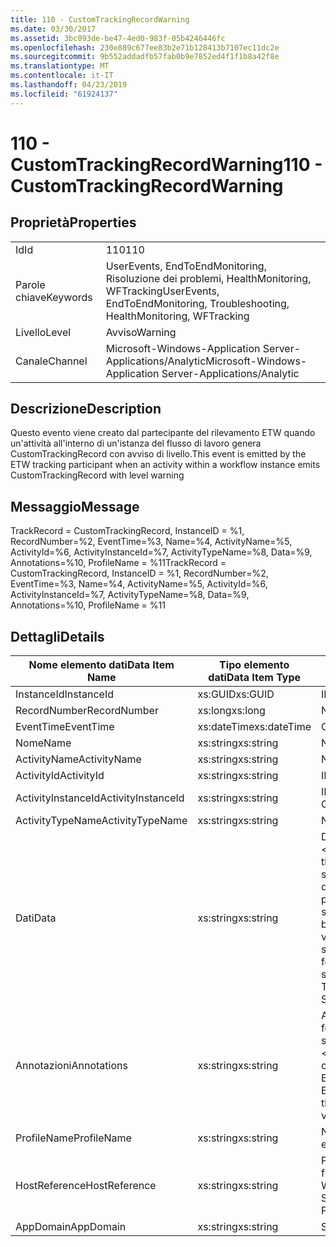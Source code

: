 ```yaml
---
title: 110 - CustomTrackingRecordWarning
ms.date: 03/30/2017
ms.assetid: 3bc093de-be47-4ed0-983f-05b4246446fc
ms.openlocfilehash: 230e889c677ee83b2e71b128413b7107ec11dc2e
ms.sourcegitcommit: 9b552addadfb57fab0b9e7852ed4f1f1b8a42f8e
ms.translationtype: MT
ms.contentlocale: it-IT
ms.lasthandoff: 04/23/2019
ms.locfileid: "61924137"
---
```

# <a name="110---customtrackingrecordwarning"></a><span data-ttu-id="bab89-102">110 - CustomTrackingRecordWarning</span><span class="sxs-lookup"><span data-stu-id="bab89-102">110 - CustomTrackingRecordWarning</span></span>
## <a name="properties"></a><span data-ttu-id="bab89-103">Proprietà</span><span class="sxs-lookup"><span data-stu-id="bab89-103">Properties</span></span>  
  
|||  
|-|-|  
|<span data-ttu-id="bab89-104">Id</span><span class="sxs-lookup"><span data-stu-id="bab89-104">Id</span></span>|<span data-ttu-id="bab89-105">110</span><span class="sxs-lookup"><span data-stu-id="bab89-105">110</span></span>|  
|<span data-ttu-id="bab89-106">Parole chiave</span><span class="sxs-lookup"><span data-stu-id="bab89-106">Keywords</span></span>|<span data-ttu-id="bab89-107">UserEvents, EndToEndMonitoring, Risoluzione dei problemi, HealthMonitoring, WFTracking</span><span class="sxs-lookup"><span data-stu-id="bab89-107">UserEvents, EndToEndMonitoring, Troubleshooting, HealthMonitoring, WFTracking</span></span>|  
|<span data-ttu-id="bab89-108">Livello</span><span class="sxs-lookup"><span data-stu-id="bab89-108">Level</span></span>|<span data-ttu-id="bab89-109">Avviso</span><span class="sxs-lookup"><span data-stu-id="bab89-109">Warning</span></span>|  
|<span data-ttu-id="bab89-110">Canale</span><span class="sxs-lookup"><span data-stu-id="bab89-110">Channel</span></span>|<span data-ttu-id="bab89-111">Microsoft-Windows-Application Server-Applications/Analytic</span><span class="sxs-lookup"><span data-stu-id="bab89-111">Microsoft-Windows-Application Server-Applications/Analytic</span></span>|  
  
## <a name="description"></a><span data-ttu-id="bab89-112">Descrizione</span><span class="sxs-lookup"><span data-stu-id="bab89-112">Description</span></span>  
 <span data-ttu-id="bab89-113">Questo evento viene creato dal partecipante del rilevamento ETW quando un'attività all'interno di un'istanza del flusso di lavoro genera CustomTrackingRecord con avviso di livello.</span><span class="sxs-lookup"><span data-stu-id="bab89-113">This event is emitted by the ETW tracking participant when an activity within a workflow instance emits CustomTrackingRecord with level warning</span></span>  
  
## <a name="message"></a><span data-ttu-id="bab89-114">Messaggio</span><span class="sxs-lookup"><span data-stu-id="bab89-114">Message</span></span>  
 <span data-ttu-id="bab89-115">TrackRecord = CustomTrackingRecord, InstanceID = %1, RecordNumber=%2, EventTime=%3, Name=%4, ActivityName=%5, ActivityId=%6, ActivityInstanceId=%7, ActivityTypeName=%8, Data=%9, Annotations=%10, ProfileName = %11</span><span class="sxs-lookup"><span data-stu-id="bab89-115">TrackRecord = CustomTrackingRecord, InstanceID = %1, RecordNumber=%2, EventTime=%3, Name=%4, ActivityName=%5, ActivityId=%6, ActivityInstanceId=%7, ActivityTypeName=%8, Data=%9, Annotations=%10, ProfileName = %11</span></span>  
  
## <a name="details"></a><span data-ttu-id="bab89-116">Dettagli</span><span class="sxs-lookup"><span data-stu-id="bab89-116">Details</span></span>  
  
|<span data-ttu-id="bab89-117">Nome elemento dati</span><span class="sxs-lookup"><span data-stu-id="bab89-117">Data Item Name</span></span>|<span data-ttu-id="bab89-118">Tipo elemento dati</span><span class="sxs-lookup"><span data-stu-id="bab89-118">Data Item Type</span></span>|<span data-ttu-id="bab89-119">Descrizione</span><span class="sxs-lookup"><span data-stu-id="bab89-119">Description</span></span>|  
|--------------------|--------------------|-----------------|  
|<span data-ttu-id="bab89-120">InstanceId</span><span class="sxs-lookup"><span data-stu-id="bab89-120">InstanceId</span></span>|<span data-ttu-id="bab89-121">xs:GUID</span><span class="sxs-lookup"><span data-stu-id="bab89-121">xs:GUID</span></span>|<span data-ttu-id="bab89-122">ID istanza del flusso di lavoro.</span><span class="sxs-lookup"><span data-stu-id="bab89-122">The instance id for the workflow</span></span>|  
|<span data-ttu-id="bab89-123">RecordNumber</span><span class="sxs-lookup"><span data-stu-id="bab89-123">RecordNumber</span></span>|<span data-ttu-id="bab89-124">xs:long</span><span class="sxs-lookup"><span data-stu-id="bab89-124">xs:long</span></span>|<span data-ttu-id="bab89-125">Numero di sequenza del record creato.</span><span class="sxs-lookup"><span data-stu-id="bab89-125">The sequence number of the emitted record</span></span>|  
|<span data-ttu-id="bab89-126">EventTime</span><span class="sxs-lookup"><span data-stu-id="bab89-126">EventTime</span></span>|<span data-ttu-id="bab89-127">xs:dateTime</span><span class="sxs-lookup"><span data-stu-id="bab89-127">xs:dateTime</span></span>|<span data-ttu-id="bab89-128">Ora di creazione dell'evento in UTC.</span><span class="sxs-lookup"><span data-stu-id="bab89-128">The time in UTC when the event was emitted</span></span>|  
|<span data-ttu-id="bab89-129">Nome</span><span class="sxs-lookup"><span data-stu-id="bab89-129">Name</span></span>|<span data-ttu-id="bab89-130">xs:string</span><span class="sxs-lookup"><span data-stu-id="bab89-130">xs:string</span></span>|<span data-ttu-id="bab89-131">Nome dell'oggetto CustomTrackingRecord.</span><span class="sxs-lookup"><span data-stu-id="bab89-131">The name of the CustomTrackingRecord</span></span>|  
|<span data-ttu-id="bab89-132">ActivityName</span><span class="sxs-lookup"><span data-stu-id="bab89-132">ActivityName</span></span>|<span data-ttu-id="bab89-133">xs:string</span><span class="sxs-lookup"><span data-stu-id="bab89-133">xs:string</span></span>|<span data-ttu-id="bab89-134">Nome dell'attività che ha creato l'oggetto CustomTrackingRecord.</span><span class="sxs-lookup"><span data-stu-id="bab89-134">The name of the activity that emitted the CustomTrackingRecord</span></span>|  
|<span data-ttu-id="bab89-135">ActivityId</span><span class="sxs-lookup"><span data-stu-id="bab89-135">ActivityId</span></span>|<span data-ttu-id="bab89-136">xs:string</span><span class="sxs-lookup"><span data-stu-id="bab89-136">xs:string</span></span>|<span data-ttu-id="bab89-137">ID dell'attività che ha creato l'oggetto CustomTrackingRecord.</span><span class="sxs-lookup"><span data-stu-id="bab89-137">The id of the activity that emitted the CustomTrackingRecord</span></span>|  
|<span data-ttu-id="bab89-138">ActivityInstanceId</span><span class="sxs-lookup"><span data-stu-id="bab89-138">ActivityInstanceId</span></span>|<span data-ttu-id="bab89-139">xs:string</span><span class="sxs-lookup"><span data-stu-id="bab89-139">xs:string</span></span>|<span data-ttu-id="bab89-140">ID istanza dell'attività che ha creato l'oggetto CustomTrackingRecord.</span><span class="sxs-lookup"><span data-stu-id="bab89-140">The instance id of the activity that emitted the CustomTrackingRecord</span></span>|  
|<span data-ttu-id="bab89-141">ActivityTypeName</span><span class="sxs-lookup"><span data-stu-id="bab89-141">ActivityTypeName</span></span>|<span data-ttu-id="bab89-142">xs:string</span><span class="sxs-lookup"><span data-stu-id="bab89-142">xs:string</span></span>|<span data-ttu-id="bab89-143">Nome dell'attività che ha creato l'oggetto CustomTrackingRecord.</span><span class="sxs-lookup"><span data-stu-id="bab89-143">The name of the activity that emitted the CustomTrackingRecord</span></span>|  
|<span data-ttu-id="bab89-144">Dati</span><span class="sxs-lookup"><span data-stu-id="bab89-144">Data</span></span>|<span data-ttu-id="bab89-145">xs:string</span><span class="sxs-lookup"><span data-stu-id="bab89-145">xs:string</span></span>|<span data-ttu-id="bab89-146">Dati rilevati con questo evento.</span><span class="sxs-lookup"><span data-stu-id="bab89-146">The data that was tracked with this event.</span></span>  <span data-ttu-id="bab89-147">I valori vengono archiviati in un elemento xml nel formato \<gli elementi >\< nome elemento = "Nomedati" Type = "> Valorevalore\</item > \< /items >.</span><span class="sxs-lookup"><span data-stu-id="bab89-147">The values are stored in an xml element in the format \<items>\< item  name = "dataName" type="System.String">dataValue\</item>\</items>.</span></span>  <span data-ttu-id="bab89-148">Se è stato rilevato alcun dato, la stringa contiene \<elementi / >.</span><span class="sxs-lookup"><span data-stu-id="bab89-148">If no data was tracked then the string contains \<items/>.</span></span> <span data-ttu-id="bab89-149">La dimensione dell'evento ETW è limitata da quella del buffer ETW o dal payload massimo per un evento ETW.</span><span class="sxs-lookup"><span data-stu-id="bab89-149">The ETW event size is limited by the ETW buffer size or the max payload for an ETW event.</span></span> <span data-ttu-id="bab89-150">Se la dimensione dell'evento supera i limiti ETW, quindi l'evento viene troncato eliminando le annotazioni e sostituendo il valore dei dati con \<elementi >...  \< /items >.</span><span class="sxs-lookup"><span data-stu-id="bab89-150">If the size of the event exceeds the ETW limits, then the event is truncated by dropping the annotations and replacing the data value with \<items>...\</items>.</span></span>  <span data-ttu-id="bab89-151">I tipi seguenti vengono archiviati come i relativi valori quando restituiti da ToString(); string,char,bool,int,short,long,uint,ushort,ulong,System.Single,float,double,System.Guid,System.DateTimeOffset,System.DateTime.</span><span class="sxs-lookup"><span data-stu-id="bab89-151">The following types are stored as their value as returned by ToString(); string,char,bool,int,short,long,uint,ushort,ulong,System.Single,float,double,System.Guid,System.DateTimeOffset,System.DateTime.</span></span>  <span data-ttu-id="bab89-152">Tutti gli altri tipi sono serializzati usando System.Runtime.Serialization.NetDataContractSerializer.</span><span class="sxs-lookup"><span data-stu-id="bab89-152">All other types are serialized using System.Runtime.Serialization.NetDataContractSerializer.</span></span>|  
|<span data-ttu-id="bab89-153">Annotazioni</span><span class="sxs-lookup"><span data-stu-id="bab89-153">Annotations</span></span>|<span data-ttu-id="bab89-154">xs:string</span><span class="sxs-lookup"><span data-stu-id="bab89-154">xs:string</span></span>|<span data-ttu-id="bab89-155">Annotazioni aggiunte a questo evento.</span><span class="sxs-lookup"><span data-stu-id="bab89-155">The annotations that were added to this event.</span></span>  <span data-ttu-id="bab89-156">I valori vengono archiviati in un elemento xml nel formato \<gli elementi >\< nome elemento = "Nomeannotazione" Type = "> Valoreannotazione\</item > \< /items >.</span><span class="sxs-lookup"><span data-stu-id="bab89-156">The values are stored in an xml element in the format \<items>\< item  name = "annotationName" type="System.String">annotationValue\</item>\</items>.</span></span>  <span data-ttu-id="bab89-157">Se viene specificata alcuna annotazione, la stringa contiene \<elementi / >.</span><span class="sxs-lookup"><span data-stu-id="bab89-157">If no annotations are specified then the string contains \<items/>.</span></span> <span data-ttu-id="bab89-158">La dimensione dell'evento ETW è limitata da quella del buffer ETW o dal payload massimo per un evento ETW.</span><span class="sxs-lookup"><span data-stu-id="bab89-158">The ETW event size is limited by the ETW buffer size or the max payload for an ETW event.</span></span> <span data-ttu-id="bab89-159">Se la dimensione dell'evento supera i limiti ETW, quindi l'evento viene troncato eliminando le annotazioni e sostituendo il valore dell'annotazione con \<elementi >...  \< /items >.</span><span class="sxs-lookup"><span data-stu-id="bab89-159">If the size of the event exceeds the ETW limits, then the event is truncated by dropping the annotations and replacing the annotation value with \<items>...\</items>.</span></span>|  
|<span data-ttu-id="bab89-160">ProfileName</span><span class="sxs-lookup"><span data-stu-id="bab89-160">ProfileName</span></span>|<span data-ttu-id="bab89-161">xs:string</span><span class="sxs-lookup"><span data-stu-id="bab89-161">xs:string</span></span>|<span data-ttu-id="bab89-162">Nome o profilo di rilevamento che ha determinato la creazione di questo evento.</span><span class="sxs-lookup"><span data-stu-id="bab89-162">The name or the tracking profile that resulted in this event being emitted</span></span>|  
|<span data-ttu-id="bab89-163">HostReference</span><span class="sxs-lookup"><span data-stu-id="bab89-163">HostReference</span></span>|<span data-ttu-id="bab89-164">xs:string</span><span class="sxs-lookup"><span data-stu-id="bab89-164">xs:string</span></span>|<span data-ttu-id="bab89-165">Per i servizi ospitati su Web questo campo identifica in modo univoco il servizio nella gerarchia Web.</span><span class="sxs-lookup"><span data-stu-id="bab89-165">For web hosted services, this field uniquely identifies the service in the web hierarchy.</span></span>  <span data-ttu-id="bab89-166">Il formato viene definito come ' percorso virtuale dell'applicazione nome sito Web&#124;percorso virtuale del servizio&#124;nomeservizio ' esempio: ' Default Web Site/CalculatorApplication&#124;/CalculatorService.svc&#124;CalculatorService'</span><span class="sxs-lookup"><span data-stu-id="bab89-166">It's format is defined as 'Web Site Name Application Virtual Path&#124;Service Virtual Path&#124;ServiceName' Example: 'Default Web Site/CalculatorApplication&#124;/CalculatorService.svc&#124;CalculatorService'</span></span>|  
|<span data-ttu-id="bab89-167">AppDomain</span><span class="sxs-lookup"><span data-stu-id="bab89-167">AppDomain</span></span>|<span data-ttu-id="bab89-168">xs:string</span><span class="sxs-lookup"><span data-stu-id="bab89-168">xs:string</span></span>|<span data-ttu-id="bab89-169">Stringa restituita da AppDomain.CurrentDomain.FriendlyName.</span><span class="sxs-lookup"><span data-stu-id="bab89-169">The string returned by AppDomain.CurrentDomain.FriendlyName.</span></span>|
